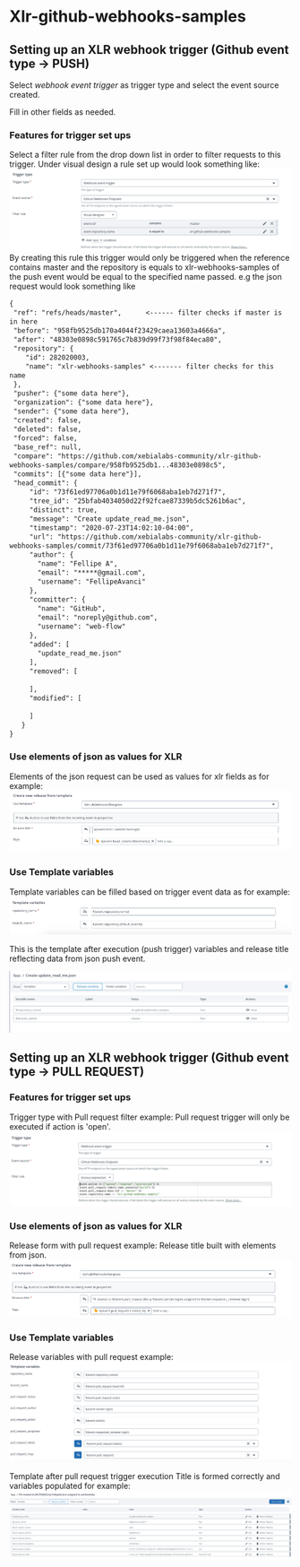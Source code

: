 # Xlr-github-webhooks-samples
## Setting up an XLR webhook trigger (Github event type -> PUSH)
Select *webhook event trigger* as trigger type and select the event source created.

Fill in other fields as needed.
### Features for trigger set ups
Select a filter rule from the drop down list in order to filter requests to this trigger.
Under visual design a rule set up would look something like: ![screenshot of Trigger Rules](screenshots/trigger_type_push.png)
By creating this rule this trigger would only be triggered when the reference contains master and the repository is equals to xlr-webhooks-samples of the push event would be equal to the specified name passed.
e.g the json request would look something like
 ```
{
  "ref": "refs/heads/master",      <------ filter checks if master is in here
  "before": "958fb9525db170a4044f23429caea13603a4666a",
  "after": "48303e0898c591765c7b839d99f73f98f84eca80",
  "repository": {
     "id": 282020003,
     "name": "xlr-webhooks-samples" <------- filter checks for this name
  },
  "pusher": {"some data here"},
  "organization": {"some data here"},
  "sender": {"some data here"},
  "created": false,
  "deleted": false,
  "forced": false,
  "base_ref": null,
  "compare": "https://github.com/xebialabs-community/xlr-github-webhooks-samples/compare/958fb9525db1...48303e0898c5",
  "commits": [{"some data here"}],
  "head_commit": {
      "id": "73f61ed97706a0b1d11e79f6068aba1eb7d271f7",
      "tree_id": "25bfab4034050d22f92fcae87339b5dc5261b6ac",
      "distinct": true,
      "message": "Create update_read_me.json",
      "timestamp": "2020-07-23T14:02:10-04:00",
      "url": "https://github.com/xebialabs-community/xlr-github-webhooks-samples/commit/73f61ed97706a0b1d11e79f6068aba1eb7d271f7",
      "author": {
        "name": "Fellipe A",    
        "email": "*****@gmail.com",
        "username": "FellipeAvanci"
      },
      "committer": {
        "name": "GitHub",
        "email": "noreply@github.com",
        "username": "web-flow"
      },
      "added": [
        "update_read_me.json"
      ],
      "removed": [
  
      ],
      "modified": [
  
      ]
    }
}
``` 

### Use elements of json as values for XLR 
Elements of the json request can be used as values for xlr fields as for example: 
![screenshot of ReleaseformTemplate](screenshots/release_form_template.png)

### Use Template variables 
Template variables can be filled based on trigger event data as for example:  
![screenshot of TemplateVariablesPush](screenshots/template_variables_push.png)

This is the template after execution (push trigger) variables and release title reflecting data from json push event.

![screenshot of TemplateAfterRelease](screenshots/template_after_push_trigger_execution.png)

## Setting up an XLR webhook trigger (Github event type -> PULL REQUEST)
### Features for trigger set ups
Trigger type with Pull request filter example: 
Pull request trigger will only be executed if action is 'open'.
![screenshot of TriggerTypePr](screenshots/trigger_type_pr_.png)

### Use elements of json as values for XLR 
Release form with pull request example: 
Release title built with elements from json.
![screenshot of ReleaseFormPr](screenshots/release_form_pr.png)

### Use Template variables 
Release variables with pull request example:
![screenshot of TemplateVariables](screenshots/template_variables_pr_.png)

Template after pull request trigger execution
Title is formed correctly and variables populated for example: 
![screenshot of TemplateAfterPrExecution](screenshots/template_after_pr_trigger_execution_.png)